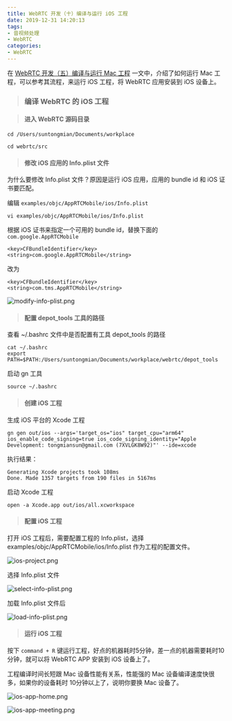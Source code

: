 ```yaml
---
title: WebRTC 开发（十）编译与运行 iOS 工程
date: 2019-12-31 14:20:13
tags:
- 音视频处理
- WebRTC
categories:
- WebRTC
---
```


在 [WebRTC 开发（五）编译与运行 Mac 工程](https://depthlove.github.io/2019/10/18/webrtc-development-5-run-mac-project/) 一文中，介绍了如何运行 Mac 工程，可以参考其流程，来运行 iOS 工程，将 WebRTC 应用安装到 iOS 设备上。

> ### 编译 WebRTC 的 iOS 工程

> #### 进入 WebRTC 源码目录

```
cd /Users/suntongmian/Documents/workplace 

cd webrtc/src
```

> #### 修改 iOS 应用的 Info.plist 文件

为什么要修改 Info.plist 文件？原因是运行 iOS 应用，应用的 bundle id 和 iOS 证书要匹配。

编辑 `examples/objc/AppRTCMobile/ios/Info.plist`

```
vi examples/objc/AppRTCMobile/ios/Info.plist

```

根据 iOS 证书来指定一个可用的 bundle id，替换下面的 `com.google.AppRTCMobile`

```
<key>CFBundleIdentifier</key>
<string>com.google.AppRTCMobile</string>
```

改为

```
<key>CFBundleIdentifier</key>
<string>com.tms.AppRTCMobile</string>
```

<!-- more -->

![modify-info-plist.png](https://raw.githubusercontent.com/depthlove/depthloveBlog/master/source/images/webrtc-development-10-run-ios-project/modify-info-plist.png)

> #### 配置 depot_tools 工具的路径

查看 ~/.bashrc 文件中是否配置有工具 depot_tools 的路径

```
cat ~/.bashrc
export PATH=$PATH:/Users/suntongmian/Documents/workplace/webrtc/depot_tools
```

启动 gn 工具

```
source ~/.bashrc
```

> #### 创建 iOS 工程

生成 iOS 平台的 Xcode 工程

```
gn gen out/ios --args='target_os="ios" target_cpu="arm64" ios_enable_code_signing=true ios_code_signing_identity="Apple Development: tongmiansun@gmail.com (7XVLGK8W92)"' --ide=xcode
```

执行结果：

```
Generating Xcode projects took 108ms
Done. Made 1357 targets from 190 files in 5167ms
```

启动 Xcode 工程

```
open -a Xcode.app out/ios/all.xcworkspace
```

> #### 配置 iOS 工程

打开 iOS 工程后，需要配置工程的 Info.plist，选择 examples/objc/AppRTCMobile/ios/Info.plist 作为工程的配置文件。

![ios-project.png](https://raw.githubusercontent.com/depthlove/depthloveBlog/master/source/images/webrtc-development-10-run-ios-project/ios-project.png)

选择 Info.plist 文件

![select-info-plist.png](https://raw.githubusercontent.com/depthlove/depthloveBlog/master/source/images/webrtc-development-10-run-ios-project/select-info-plist.png)

加载 Info.plist 文件后

![load-info-plist.png](https://raw.githubusercontent.com/depthlove/depthloveBlog/master/source/images/webrtc-development-10-run-ios-project/load-info-plist.png)

> #### 运行 iOS 工程

按下 `command + R` 键运行工程，好点的机器耗时5分钟，差一点的机器需要耗时10分钟，就可以将 WebRTC APP 安装到 iOS 设备上了。

工程编译时间长短跟 Mac 设备性能有关系，性能强的 Mac 设备编译速度快很多，如果你的设备耗时 10分钟以上了，说明你要换 Mac 设备了。

![ios-app-home.png](https://raw.githubusercontent.com/depthlove/depthloveBlog/master/source/images/webrtc-development-10-run-ios-project/ios-app-home.png)

![ios-app-meeting.png](https://raw.githubusercontent.com/depthlove/depthloveBlog/master/source/images/webrtc-development-10-run-ios-project/ios-app-meeting.png)

